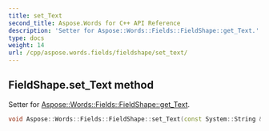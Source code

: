 ```yaml
---
title: set_Text
second_title: Aspose.Words for C++ API Reference
description: 'Setter for Aspose::Words::Fields::FieldShape::get_Text.'
type: docs
weight: 14
url: /cpp/aspose.words.fields/fieldshape/set_text/
---
```

## FieldShape.set_Text method


Setter for [Aspose::Words::Fields::FieldShape::get_Text](../get_text/).

```cpp
void Aspose::Words::Fields::FieldShape::set_Text(const System::String &value)
```

